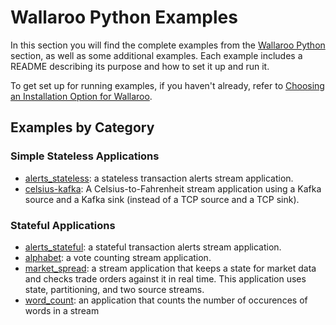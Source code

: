 # Wallaroo Python Examples

In this section you will find the complete examples from the [Wallaroo Python](https://docs.wallaroolabs.com/book/python/intro.html) section, as well as some additional examples. Each example includes a README describing its purpose and how to set it up and run it.

To get set up for running examples, if you haven't already, refer to [Choosing an Installation Option for Wallaroo](https://docs.wallaroolabs.com/book/getting-started/choosing-an-installation-option.html).

## Examples by Category

### Simple Stateless Applications

- [alerts_stateless](alerts_stateless/): a stateless transaction alerts stream application.
- [celsius-kafka](celsius-kafka/): A Celsius-to-Fahrenheit stream application using a Kafka source and a Kafka sink (instead of a TCP source and a TCP sink).

### Stateful Applications

- [alerts_stateful](alerts_stateful/): a stateful transaction alerts stream application.
- [alphabet](alphabet/): a vote counting stream application.
- [market_spread](market_spread/): a stream application that keeps a state for market data and checks trade orders against it in real time. This application uses state, partitioning, and two source streams.
- [word_count](word_count/): an application that counts the number of occurences of words in a stream
